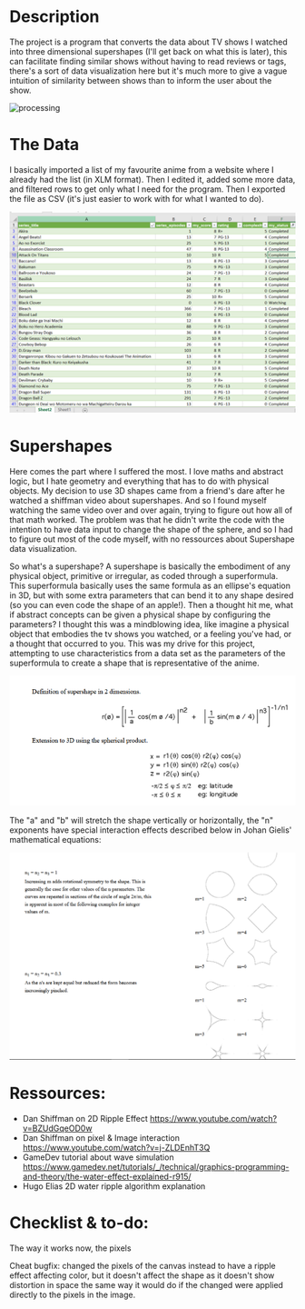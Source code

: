 # Description
The project is a program that converts the data about TV shows I watched into three dimensional supershapes (I'll get back on what this is later), this can facilitate finding similar shows without having to read reviews or tags, there's a sort of data visualization here but it's much more to give a vague intuition of similarity between shows than to inform the user about the show.


![processing](https://github.com/soablackwhite/Intro-to-IM/blob/master/Week4/dataSphere.gif)

# The Data
I basically imported a list of my favourite anime from a website where I already had the list (in XLM format). Then I edited it, added some more data, and filtered rows to get only what I need for the program. Then I exported the file as CSV (it's just easier to work with for what I wanted to do). 


![processing](https://github.com/soablackwhite/Intro-to-IM/blob/master/Week4/excel.PNG)
###


# Supershapes
Here comes the part where I suffered the most. I love maths and abstract logic, but I hate geometry and everything that has to do with physical objects. My decision to use 3D shapes came from a friend's dare after he watched a shiffman video about supershapes. And so I found myself watching the same video over and over again, trying to figure out how all of that math worked. The problem was that he didn't write the code with the intention to have data input to change the shape of the sphere, and so I had to figure out most of the code myself, with no ressources about Supershape data visualization.

So what's a supershape? A supershape is basically the embodiment of any physical object, primitive or irregular, as coded through a superformula. This superformula basically uses the same formula as an ellipse's equation in 3D, but with some extra parameters that can bend it to any shape desired (so you can even code the shape of an apple!). Then a thought hit me, what if abstract concepts can be given a physical shape by configuring the parameters? I thought this was a mindblowing idea, like imagine a physical object that embodies the tv shows you watched, or a feeling you've had, or a thought that occurred to you. This was my drive for this project, attempting to use characteristics from a data set as the parameters of the superformula to create a shape that is representative of the anime.


![processing](https://github.com/soablackwhite/Intro-to-IM/blob/master/Week4/formula.PNG)


The "a" and "b" will stretch the shape vertically or horizontally, the "n" exponents have special interaction effects described below in Johan Gielis' mathematical equations:


![processing](https://github.com/soablackwhite/Intro-to-IM/blob/master/Week4/formula2.PNG)

# Ressources:
- Dan Shiffman on 2D Ripple Effect https://www.youtube.com/watch?v=BZUdGqeOD0w
- Dan Shiffman on pixel & Image interaction https://www.youtube.com/watch?v=j-ZLDEnhT3Q
- GameDev tutorial about wave simulation https://www.gamedev.net/tutorials/_/technical/graphics-programming-and-theory/the-water-effect-explained-r915/
- Hugo Elias 2D water ripple algorithm explanation

# Checklist & to-do:
The way it works now, the pixels

Cheat bugfix: changed the pixels of the canvas instead to have a ripple effect affecting color, but it doesn't affect the shape as it doesn't show distortion in space the same way it would do if the changed were applied directly to the pixels in the image.


